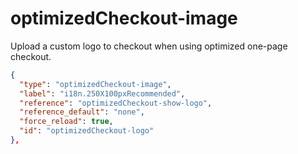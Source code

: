 # optimizedCheckout-image

Upload a custom logo to checkout when using optimized one-page checkout.

```json
{
  "type": "optimizedCheckout-image",
  "label": "i18n.250X100pxRecommended",
  "reference": "optimizedCheckout-show-logo",
  "reference_default": "none",
  "force_reload": true,
  "id": "optimizedCheckout-logo"
},
```
